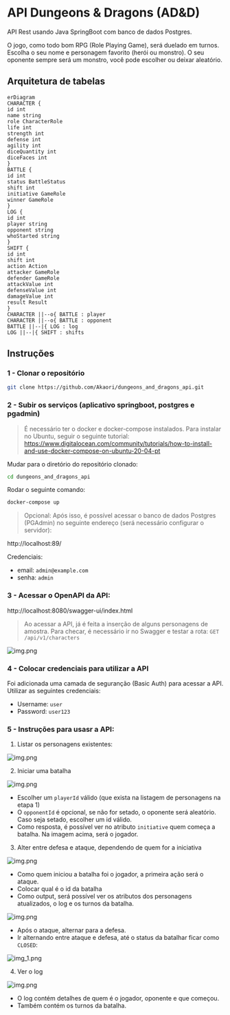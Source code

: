 # API Dungeons & Dragons (AD&D)

API Rest usando Java SpringBoot com banco de dados Postgres.

O jogo, como todo bom RPG (Role Playing Game), será duelado em turnos.
Escolha o seu nome e personagem favorito (herói ou monstro).
O seu oponente sempre será um monstro, você pode escolher ou deixar aleatório.


## Arquitetura de tabelas

```mermaid
erDiagram
CHARACTER {
id int
name string
role CharacterRole
life int
strength int
defense int
agility int
diceQuantity int
diceFaces int
}
BATTLE {
id int
status BattleStatus
shift int
initiative GameRole
winner GameRole
}
LOG {
id int
player string
opponent string
whoStarted string
}
SHIFT {
id int
shift int
action Action
attacker GameRole
defender GameRole
attackValue int
defenseValue int
damageValue int
result Result
}
CHARACTER ||--o{ BATTLE : player 
CHARACTER ||--o{ BATTLE : opponent 
BATTLE ||--|{ LOG : log 
LOG ||--|{ SHIFT : shifts
```

## Instruções

### 1 - Clonar o repositório

```bash
git clone https://github.com/Akaori/dungeons_and_dragons_api.git
```

### 2 - Subir os serviços (aplicativo springboot, postgres e pgadmin)
> É necessário ter o docker e docker-compose instalados. Para instalar no Ubuntu, seguir o seguinte tutorial: 
> https://www.digitalocean.com/community/tutorials/how-to-install-and-use-docker-compose-on-ubuntu-20-04-pt

Mudar para o diretório do repositório clonado:

```bash
cd dungeons_and_dragons_api
```


Rodar o seguinte comando:

```bash
docker-compose up
```

> Opcional: Após isso, é possível acessar o banco de dados Postgres (PGAdmin) no seguinte endereço (será necessário configurar o servidor):

http://localhost:89/

Credenciais:

- email: `admin@example.com`
- senha: `admin`


### 3 - Acessar o OpenAPI da API:

http://localhost:8080/swagger-ui/index.html

> Ao acessar a API, já é feita a inserção de alguns personagens de amostra. Para checar, é necessário ir no Swagger e testar a rota: `GET /api/v1/characters`

![img.png](images/openapi.png)

### 4 - Colocar credenciais para utilizar a API

Foi adicionada uma camada de seguranção (Basic Auth) para acessar a API. Utilizar as seguintes credenciais:

- Username: `user`
- Password: `user123`

### 5 - Instruções para usasr a API:

1. Listar os personagens existentes:

![img.png](images/characters.png)

2. Iniciar uma batalha

![img.png](images/battle.png)

- Escolher um `playerId` válido (que exista na listagem de personagens na etapa 1)
- O `opponentId` é opcional, se não for setado, o oponente será aleatório. Caso seja setado, escolher um id válido.
- Como resposta, é possível ver no atributo `initiative` quem começa a batalha. Na imagem acima, será o jogador.

3. Alter entre defesa e ataque, dependendo de quem for a iniciativa

![img.png](images/attack.png)

- Como quem iniciou a batalha foi o jogador, a primeira ação será o ataque.
- Colocar qual é o id da batalha
- Como output, será possível ver os atributos dos personagens atualizados, o log e os turnos da batalha.

![img.png](images/defense.png)

- Após o ataque, alternar para a defesa.
- Ir alternando entre ataque e defesa, até o status da batalhar ficar como `CLOSED`:

![img_1.png](images/closed.png)

4. Ver o log

![img.png](images/log.png)

- O log contém detalhes de quem é o jogador, oponente e que começou.
- Também contém os turnos da batalha.
